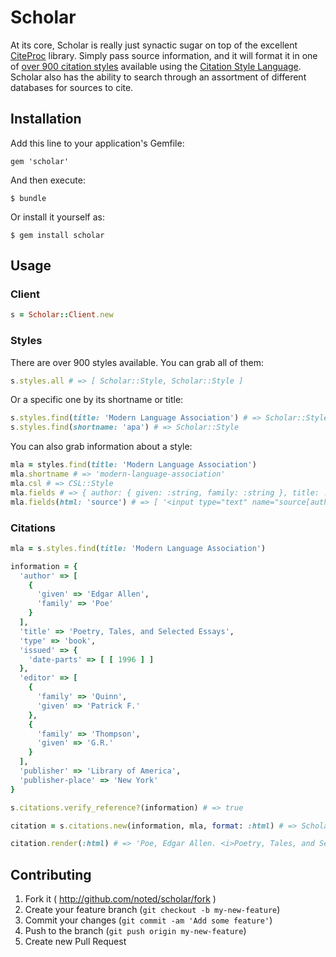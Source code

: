 # Scholar

At its core, Scholar is really just synactic sugar on top of the excellent [CiteProc](https://github.com/inukshuk/citeproc) library. Simply pass source information, and it will format it in one of [over 900 citation styles](https://github.com/citation-style-language/styles/tree/master/dependent) available using the [Citation Style Language](http://citationstyles.org). Scholar also has the ability to search through an assortment of different databases for sources to cite.

## Installation

Add this line to your application's Gemfile:

    gem 'scholar'

And then execute:

    $ bundle

Or install it yourself as:

    $ gem install scholar

## Usage

### Client

```ruby
s = Scholar::Client.new
```

### Styles

There are over 900 styles available. You can grab all of them:

```ruby
s.styles.all # => [ Scholar::Style, Scholar::Style ]
```

Or a specific one by its shortname or title:

```ruby
s.styles.find(title: 'Modern Language Association') # => Scholar::Style
s.styles.find(shortname: 'apa') # => Scholar::Style
```

You can also grab information about a style:

```ruby
mla = styles.find(title: 'Modern Language Association')
mla.shortname # => 'modern-language-association'
mla.csl # => CSL::Style
mla.fields # => { author: { given: :string, family: :string }, title: :string, issued: { 'date-parts': :integer } }
mla.fields(html: 'source') # => [ '<input type="text" name="source[author][given]">', ...]
```

### Citations

```ruby
mla = s.styles.find(title: 'Modern Language Association')

information = {
  'author' => [
    {
      'given' => 'Edgar Allen',
      'family' => 'Poe'
    }
  ],
  'title' => 'Poetry, Tales, and Selected Essays',
  'type' => 'book',
  'issued' => {
    'date-parts' => [ [ 1996 ] ]
  },
  'editor' => [
    {
      'family' => 'Quinn',
      'given' => 'Patrick F.'
    },
    {
      'family' => 'Thompson',
      'given' => 'G.R.'
    }
  ],
  'publisher' => 'Library of America',
  'publisher-place' => 'New York'
}

s.citations.verify_reference?(information) # => true

citation = s.citations.new(information, mla, format: :html) # => Scholar::Citation

citation.render(:html) # => 'Poe, Edgar Allen. <i>Poetry, Tales, and Selected Essays</i>. Ed. Patrick F. Quinn and G.R. Thompson. New York: Library of America, 1996. Print.'
```

## Contributing

1. Fork it ( http://github.com/noted/scholar/fork )
2. Create your feature branch (`git checkout -b my-new-feature`)
3. Commit your changes (`git commit -am 'Add some feature'`)
4. Push to the branch (`git push origin my-new-feature`)
5. Create new Pull Request
